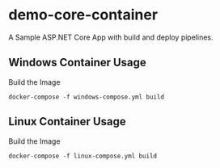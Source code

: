 # demo-core-container

A Sample ASP.NET Core App with build and deploy pipelines.

## Windows Container Usage

Build the Image

```
docker-compose -f windows-compose.yml build
```

## Linux Container Usage

Build the Image

```
docker-compose -f linux-compose.yml build
```
